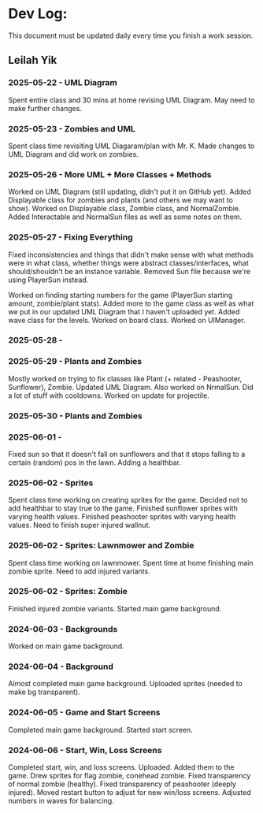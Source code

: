 # Dev Log:

This document must be updated daily every time you finish a work session.

## Leilah Yik

### 2025-05-22 - UML Diagram
Spent entire class and 30 mins at home revising UML Diagram. May need to make further changes.

### 2025-05-23 - Zombies and UML
Spent class time revisiting UML Diagaram/plan with Mr. K. Made changes to UML Diagram and did work on zombies.

### 2025-05-26 - More UML + More Classes + Methods
Worked on UML Diagram (still updating, didn't put it on GitHub yet). Added Displayable class for zombies and plants (and others we may want to show). Worked on Displayable class, Zombie class, and NormalZombie. Added Interactable and NormalSun files as well as some notes on them.

### 2025-05-27 - Fixing Everything
Fixed inconsistencies and things that didn't make sense with what methods were in what class, whether things were abstract classes/interfaces, what should/shouldn't be an instance variable. Removed Sun file because we're using PlayerSun instead.

Worked on finding starting numbers for the game (PlayerSun starting amount, zombie/plant stats). Added more to the game class as well as what we put in our updated UML Diagram that I haven't uploaded yet. Added wave class for the levels. Worked on board class. Worked on UIManager.

### 2025-05-28 -

### 2025-05-29 - Plants and Zombies
Mostly worked on trying to fix classes like Plant (+ related - Peashooter, Sunflower), Zombie. Updated UML Diagram. Also worked on NrmalSun. Did a lot of stuff with cooldowns. Worked on update for projectile.

### 2025-05-30 - Plants and Zombies


### 2025-06-01 - 
Fixed sun so that it doesn't fall on sunflowers and that it stops falling to a certain (random) pos in the lawn. Adding a healthbar.

### 2025-06-02 - Sprites
Spent class time working on creating sprites for the game. Decided not to add healthbar to stay true to the game. Finished sunflower sprites with varying health values. Finished peashooter sprites with varying health values. Need to finish super injured wallnut. 

### 2025-06-02 - Sprites: Lawnmower and Zombie
Spent class time working on lawnmower. Spent time at home finishing main zombie sprite. Need to add injured variants. 

### 2025-06-02 - Sprites: Zombie
Finished injured zombie variants. Started main game background.

### 2024-06-03 - Backgrounds
Worked on main game background. 

### 2024-06-04 - Background
Almost completed main game background. Uploaded sprites (needed to make bg transparent).

### 2024-06-05 - Game and Start Screens
Completed main game background. Started start screen. 

### 2024-06-06 - Start, Win, Loss Screens
Completed start, win, and loss screens. Uploaded. Added them to the game. Drew sprites for flag zombie, conehead zombie. Fixed transparency of normal zombie (healthy). Fixed transparency of peashooter (deeply injured). Moved restart button to adjust for new win/loss screens. Adjusted numbers in waves for balancing.